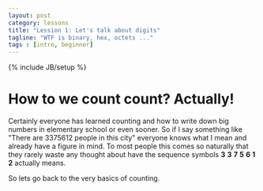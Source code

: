 ```yaml
---
layout: post
category: lessons
title: "Lession 1: Let's talk about digits"
tagline: "WTF is binary, hex, octets ..."
tags : [intro, beginner]
---
```

{% include JB/setup %}

# How to we count count? Actually!

Certainly everyone has learned counting and how to write down big numbers in
elementary school or even sooner.
So if I say something like "There are 3375612 people in this city" everyone
knows what I mean and already have a figure in mind. To most people this
comes so naturally that they rarely waste any thought about have the sequence
symbols __3__ __3__ __7__ __5__ __6__ __1__ __2__ actually means.

So lets go back to the very basics of counting. 
